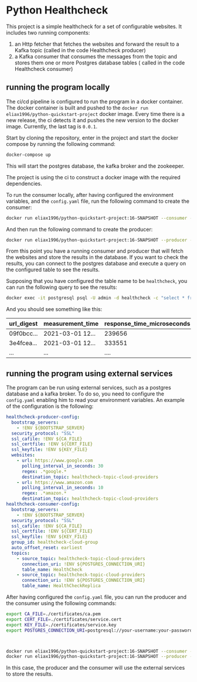 # Python Healthcheck

This project is a simple healthcheck for a set of configurable websites.
It includes two running components:

1. an Http fetcher that fetches the websites and forward the result to a Kafka topic (called in the code Healthcheck
   producer)
2. a Kafka consumer that consumes the messages from the topic and stores them one or more Postgres database tables (
   called in the code Healthcheck consumer)

## running the program locally

The ci/cd pipeline is configured to run the program in a docker container.
The docker container is built and pushed to the `docker run eliax1996/python-quickstart-project` docker image.
Every time there is a new release, the ci detects it and pushes the new version to the docker image.
Currently, the last tag is `0.0.1`.

Start by cloning the repository, enter in the project and start the docker compose by running the following command:

```bash
docker-compose up
```

This will start the postgres database, the kafka broker and the zookeeper.

The project is using the ci to construct a docker image with the required dependencies.

To run the consumer locally, after having configured the environment variables, and the `config.yaml` file, run the
following command to create the consumer:

```bash
docker run eliax1996/python-quickstart-project:16-SNAPSHOT --consumer -c config.yaml
```

And then run the following command to create the producer:

```bash
docker run eliax1996/python-quickstart-project:16-SNAPSHOT --producer -c config.yaml
```

From this point you have a running consumer and producer that will fetch the websites and store the results in the
database.
If you want to check the results, you can connect to the postgres database and execute a query on the configured table
to see the results.

Supposing that you have configured the table name to be `healthcheck`, you can run the following query to see the
results:

```bash
docker exec -it postgresql psql -U admin -d healthcheck -c "select * from healthcheck"
```

And you should see something like this:

| url_digest | measurement_time | response_time_microseconds | uri   | status_code | regex_present | regex_match |
|------------|------------------|----------------------------|-------|-------------|---------------|-------------|
| 09f0bcc... | 2021-03-01 12... | 239656                     | ww... | 200         | f             |             |
| 3e4fcea... | 2021-03-01 12... | 333551                     | ww... | 200         | y             | y           |
| ...        | ...              | ....                       | ...   | ...         | ...           | ...         |

## running the program using external services

The program can be run using external services, such as a postgres database and a kafka broker.
To do so, you need to configure the `config.yaml` enabling him to read your environment variables.
An example of the configuration is the following:

```yaml
healthcheck-producer-config:
  bootstrap_servers:
    - !ENV ${BOOTSTRAP_SERVER}
  security_protocol: "SSL"
  ssl_cafile: !ENV ${CA_FILE}
  ssl_certfile: !ENV ${CERT_FILE}
  ssl_keyfile: !ENV ${KEY_FILE}
  websites:
    - url: https://www.google.com
      polling_interval_in_seconds: 30
      regex: .*google.*
      destination_topic: healthcheck-topic-cloud-providers
    - url: https://www.amazon.com
      polling_interval_in_seconds: 10
      regex: .*amazon.*
      destination_topic: healthcheck-topic-cloud-providers
healthcheck-consumer-config:
  bootstrap_servers:
    - !ENV ${BOOTSTRAP_SERVER}
  security_protocol: "SSL"
  ssl_cafile: !ENV ${CA_FILE}
  ssl_certfile: !ENV ${CERT_FILE}
  ssl_keyfile: !ENV ${KEY_FILE}
  group_id: healthcheck-cloud-group
  auto_offset_reset: earliest
  topics:
    - source_topic: healthcheck-topic-cloud-providers
      connection_uri: !ENV ${POSTGRES_CONNECTION_URI}
      table_name: HealthCheck
    - source_topic: healthcheck-topic-cloud-providers
      connection_uri: !ENV ${POSTGRES_CONNECTION_URI}
      table_name: HealthCheckReplica
```

After having configured the `config.yaml` file, you can run the producer and the consumer using the following commands:

```bash
export CA_FILE=./certificates/ca.pem 
export CERT_FILE=./certificates/service.cert 
export KEY_FILE=./certificates/service.key
export POSTGRES_CONNECTION_URI=postgresql://your-username:your-password@your-postgres-database:5432/your-database-name



docker run eliax1996/python-quickstart-project:16-SNAPSHOT --consumer -c config.yaml &
docker run eliax1996/python-quickstart-project:16-SNAPSHOT --producer -c config.yaml &
```

In this case, the producer and the consumer will use the external services to store the results.